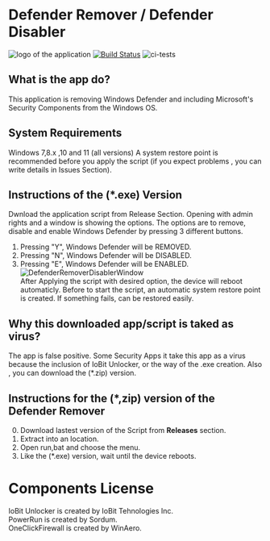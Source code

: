 
# Defender Remover / Defender Disabler
![logo of the application](https://user-images.githubusercontent.com/76656855/174484372-75292819-c33f-472e-8250-753519455ad1.png)
[![Build Status](https://travis-ci.org/joemccann/dillinger.svg?branch=master)](https://travis-ci.org/joemccann/dillinger)
![ci-tests](https://github.com/dragonflydb/dragonfly/actions/workflows/ci.yml/badge.svg)

## What is the app do?
This application is removing Windows Defender and including Microsoft's Security Components from the Windows OS. 

## System Requirements
Windows 7,8.x ,10 and 11  (all versions)
A system restore point is recommended before you apply the script (if you expect problems , you can write details in Issues Section).

## Instructions of the (*.exe) Version

Dwnload the application script from Release Section. Opening with admin rights and a window is showing the options.
The options are to remove, disable and enable Windows Defender by pressing 3 different buttons.
1. Pressing "Y", Windows Defender will be REMOVED.
2. Pressing "N", Windows Defender will be DISABLED.
3. Pressing "E", Windows Defender will be ENABLED.
![DefenderRemoverDisablerWindow](https://i.imgur.com/2BvT5QJ.png)  
After Applying the script with desired option, the device will reboot automaticly.
Before to start the script, an automatic system restore point is created. If something fails, can be restored easily.

## Why this downloaded app/script is taked as virus?
The app is false positive. Some Security Apps it take this app as a virus because the inclusion of IoBit Unlocker, or the way of the .exe creation.
Also , you can download the (*.zip) version. 

## Instructions for the (*,zip) version of the Defender Remover
0. Download lastest version of the Script from __Releases__ section.
1. Extract into an location.  
2. Open run,bat and choose the menu.
3. Like the (*.exe) version, wait until the device reboots.

# Components License 
IoBit Unlocker is created by IoBit Tehnologies Inc.  
PowerRun is created by Sordum.  
OneClickFirewall is created by WinAero.  
